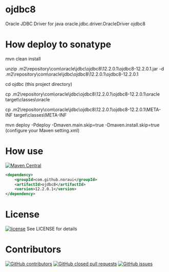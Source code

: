 # ojdbc8
Oracle JDBC Driver for java oracle.jdbc.driver.OracleDriver ojdbc8

# How deploy to sonatype
mvn clean install

unzip .m2\repository\com\oracle\jdbc\ojdbc8\12.2.0.1\ojdbc8-12.2.0.1.jar -d .m2\repository\com\oracle\jdbc\ojdbc8\12.2.0.1\ojdbc8-12.2.0.1

cd ojdbc  (this project directory)

cp .m2\repository\com\oracle\jdbc\ojdbc8\12.2.0.1\ojdbc8-12.2.0.1\oracle target\classes\oracle

cp .m2\repository\com\oracle\jdbc\ojdbc8\12.2.0.1\ojdbc8-12.2.0.1\META-INF target\classes\META-INF

mvn deploy -Pdeploy -Dmaven.main.skip=true -Dmaven.install.skip=true  (configure your Maven setting.xml)

# How use

[![Maven Central](https://maven-badges.herokuapp.com/maven-central/com.github.noraui/ojdbc8/badge.svg)](https://maven-badges.herokuapp.com/maven-central/com.github.noraui/ojdbc8)

```xml
<dependency>
    <groupId>com.github.noraui</groupId>
    <artifactId>ojdbc8</artifactId>
    <version>12.2.0.1</version>
</dependency>
```

# License

[![license](https://img.shields.io/github/license/NoraUi/ojdbc8.svg)](https://github.com/NoraUi/ojdbc8/blob/master/LICENSE) See LICENSE for details

# Contributors

[![GitHub contributors](https://img.shields.io/github/contributors/NoraUi/ojdbc8.svg)](https://github.com/NoraUi/ojdbc8/graphs/contributors)
[![GitHub closed pull requests](https://img.shields.io/github/issues-pr/NoraUi/ojdbc8.svg)](https://github.com/NoraUi/ojdbc8/pulls)
[![GitHub issues](https://img.shields.io/github/issues/NoraUi/ojdbc8.svg)](https://github.com/NoraUi/ojdbc8/issues)
